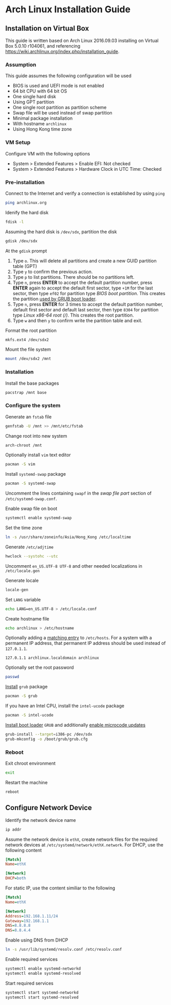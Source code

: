 # Arch Linux Installation Guide

## Installation on Virtual Box

This guide is written based on Arch Linux 2016.09.03 installing on Virtual Box 5.0.10 r104061, and referencing https://wiki.archlinux.org/index.php/installation_guide.

### Assumption

This guide assumes the following configuration will be used
* BIOS is used and UEFI mode is not enabled
* 64 bit CPU with 64 bit OS
* One single hard disk
* Using GPT partition
* One single root partition as partition scheme
* Swap file will be used instead of swap partition
* Minimal package installation
* With hostname `archlinux`
* Using Hong Kong time zone

### VM Setup

Configure VM with the following options
* System > Extended Features > Enable EFI: Not checked
* System > Extended Features > Hardware Clock in UTC Time: Checked

### Pre-installation

Connect to the Internet and verify a connection is established by using `ping`

```sh
ping archlinux.org
```

Idenify the hard disk

```sh
fdisk -l
```

Assuming the hard disk is `/dev/sdx`, partition the disk

```sh
gdisk /dev/sdx
```

At the `gdisk` prompt

1. Type `o`. This will delete all partitions and create a new GUID partition table (GPT)
2. Type `y` to confirm the previous action.
3. Type `p` to list partitions. There should be no partitions left.
4. Type `n`, press **ENTER** to accept the default partition number, press **ENTER** again to accept the default first sector, type `+1M` for the last sector, then type `ef02` for partition type *BIOS boot partition*. This creates the partition [used by GRUB boot loader](https://wiki.archlinux.org/index.php/GRUB#BIOS_systems).
5. Type `n`, press **ENTER** for 3 times to accept the default partition number, default first sector and default last sector, then type `8304` for partition type *Linux x86-64 root (/)*. This creates the root partition.
6. Type `w` and then `y` to confirm write the partition table and exit.

Format the root partition

```sh
mkfs.ext4 /dev/sdx2
```

Mount the file system

```sh
mount /dev/sdx2 /mnt
```

### Installation

Install the base packages

```sh
pacstrap /mnt base
```

### Configure the system

Generate an `fstab` file

```sh
genfstab -U /mnt >> /mnt/etc/fstab
```

Change root into new system

```sh
arch-chroot /mnt
```

Optionally install `vim` text editor

```sh
pacman -S vim
```

Install `systemd-swap` package

```sh
pacman -S systemd-swap
```

Uncomment the lines containing `swapf` in the *swap file part* section of `/etc/systemd-swap.conf`.

Enable swap file on boot

```sh
systemctl enable systemd-swap
```

Set the time zone

```sh
ln -s /usr/share/zoneinfo/Asia/Hong_Kong /etc/localtime
```

Generate `/etc/adjtime`

```sh
hwclock --systohc --utc
```

Uncomment `en_US.UTF-8 UTF-8` and other needed localizations in `/etc/locale.gen`

Generate locale

```sh
locale-gen
```

Set `LANG` variable

```sh
echo LANG=en_US.UTF-8 > /etc/locale.conf
```

Create hostname file

```sh
echo archlinux > /etc/hostname
```

Optionally adding a [matching entry](https://wiki.archlinux.org/index.php/Network_configuration#Local_network_hostname_resolution) to `/etc/hosts`. For a system with a permanent IP address, that permanent IP address should be used instead of `127.0.1.1`.

```
127.0.1.1 archlinux.localdomain archlinux
```

Optionally set the root password

```sh
passwd
```

[Install](https://wiki.archlinux.org/index.php/GRUB#Installation) `grub` package

```sh
pacman -S grub
```

If you have an Intel CPU, install the `intel-ucode` package

```sh
pacman -S intel-ucode
```

[Install boot loader](https://wiki.archlinux.org/index.php/GRUB#Install_to_disk) `GRUB` and additionally [enable microcode updates](https://wiki.archlinux.org/index.php/Microcode#Enabling_Intel_microcode_updates)

```sh
grub-install --target=i386-pc /dev/sdx
grub-mkconfig -o /boot/grub/grub.cfg
```

### Reboot

Exit chroot environment

```sh
exit
```

Restart the machine

```sh
reboot
```

## Configure Network Device

Identify the network device name

```sh
ip addr
```

Assume the network device is `ethX`, create network files for the required network devices at `/etc/systemd/network/ethX.network`. For DHCP, use the following content

```ini
[Match]
Name=ethX

[Network]
DHCP=both
```

For static IP, use the content similiar to the following

```ini
[Match]
Name=ethX

[Network]
Address=192.168.1.11/24
Gateway=192.168.1.1
DNS=8.8.8.8
DNS=8.8.4.4
```

Enable using DNS from DHCP

```sh
ln -s /usr/lib/systemd/resolv.conf /etc/resolv.conf
```

Enable required services

```sh
systemctl enable systemd-networkd
systemctl enable systemd-resolved
```

Start required services

```sh
systemctl start systemd-networkd
systemctl start systemd-resolved
```
